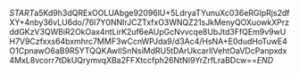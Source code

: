 $START$a5Kd9h3dQRExOOLUAbge92096lU+5LdryaTYunuXc036eRGIpRjs2dfXY+4nby36vLU6do/76I7Y0NNIrJCZTxfxO3WNQZ21sJkMenyQOXuowkXPrzddGKzV3QWBiR2OkOax4ntLirK2uf6eAUpGcNvvcqe8UbJtd3FfQEm9v9wUH7V9Czfxxs64bxmhrc7MMF3wCcnWPJda9/d3Ac4/HsNA+E0dudHoTuwE4O1CpnawO6aB9R5YTQQKAwIlSnNsiMdRU5tDArUkcarIlVehtOaVDcPanpxdx4MxL8vcorr7tDkUQrymvqXBa2FFXtccfph26NtNI9YrZrfLraBDcw==$END$